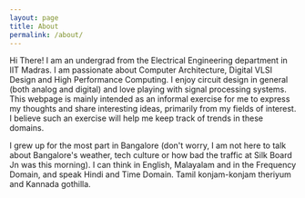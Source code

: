 ```yaml
---
layout: page
title: About
permalink: /about/
---
```


Hi There! I am an undergrad from the Electrical Engineering department in IIT Madras. I am passionate about Computer Architecture, Digital VLSI Design and High Performance Computing. I enjoy circuit design in general (both analog and digital) and love playing with signal processing systems. This webpage is mainly intended as an informal exercise for me to express my thoughts and share interesting ideas, primarily from my fields of interest. I believe such an exercise will help me keep track of trends in these domains.

I grew up for the most part in Bangalore (don't worry, I am not here to talk about Bangalore's weather, tech culture or how bad the traffic at Silk Board Jn was this morning). I can think in English, Malayalam and in the Frequency Domain, and speak Hindi and Time Domain. Tamil konjam-konjam theriyum and Kannada gothilla. 
